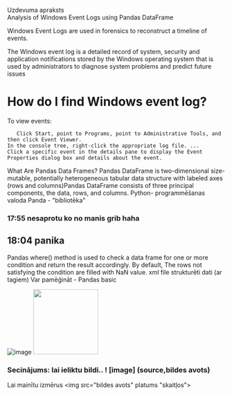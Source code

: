 Uzdevuma apraksts  
Analysis of Windows Event Logs using Pandas DataFrame

Windows Event Logs are used in forensics to reconstruct a timeline of events.

The Windows event log is a detailed record of system, security and application notifications stored by the Windows operating system that is used by administrators to diagnose system problems and predict future issues

# How do I find Windows event log?
To view events:

       Click Start, point to Programs, point to Administrative Tools, and then click Event Viewer.
    In the console tree, right-click the appropriate log file. ...
    Click a specific event in the details pane to display the Event Properties dialog box and details about the event.

What Are Pandas Data Frames? Pandas DataFrame is two-dimensional size-mutable, potentially heterogeneous tabular data structure with labeled axes (rows and columns)Pandas DataFrame consists of three principal components, the data, rows, and columns. Python- programmēšanas valoda Panda - "bibliotēka"
### 17:55 nesaprotu ko no manis grib haha
## 18:04 panika 
Pandas where() method is used to check a data frame for one or more condition and return the result accordingly. By default, The rows not satisfying the condition are filled with NaN value.
xml file strukturēti dati (ar tagiem)
Var pamēģināt - Pandas basic 

![image](https://media.geeksforgeeks.org/wp-content/uploads/finallpandas.png)
<img src="https://media.geeksforgeeks.org/wp-content/uploads/finallpandas.png" width="150">  

### Secinājums: lai ieliktu bildi.. ! [image] (source,bildes avots)
Lai mainītu izmērus <img src="bildes avots" platums "skaitļos">
